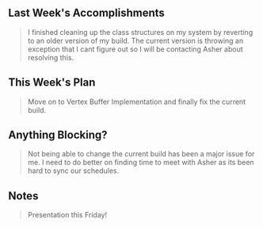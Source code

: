 ## Last Week's Accomplishments

> I finished cleaning up the class structures on my system by reverting to an older version of my build. The current version is throwing
an exception that I cant figure out so I will be contacting Asher about resolving this. 

## This Week's Plan

> Move on to Vertex Buffer Implementation and finally fix the current build. 


## Anything Blocking?

> Not being able to change the current build has been a major issue for me. I need to do better on finding time to meet with Asher as its been 
hard to sync our schedules.

## Notes

> Presentation this Friday!